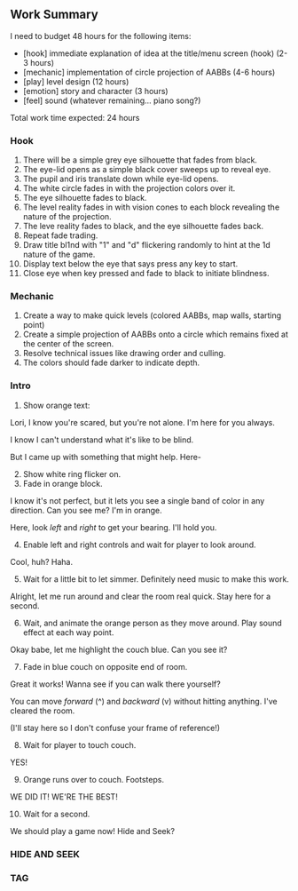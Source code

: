 
## Work Summary

I need to budget 48 hours for the following items:

- [hook] immediate explanation of idea at the title/menu screen (hook) (2-3 hours)
- [mechanic] implementation of circle projection of AABBs (4-6 hours)
- [play] level design (12 hours)
- [emotion] story and character (3 hours)
- [feel] sound (whatever remaining... piano song?)

Total work time expected: 24 hours

### Hook

1. There will be a simple grey eye silhouette that fades from black.
2. The eye-lid opens as a simple black cover sweeps up to reveal eye.
3. The pupil and iris translate down while eye-lid opens.
4. The white circle fades in with the projection colors over it.
5. The eye silhouette fades to black.
6. The level reality fades in with vision cones to each block revealing the nature of the projection.
7. The leve reality fades to black, and the eye silhouette fades back.
8. Repeat fade trading.
7. Draw title bl1nd with "1" and "d" flickering randomly to hint at the 1d nature of the game.
8. Display text below the eye that says press any key to start.
9. Close eye when key pressed and fade to black to initiate blindness.

### Mechanic

1. Create a way to make quick levels (colored AABBs, map walls, starting point)
2. Create a simple projection of AABBs onto a circle which remains fixed at the center of the screen.
3. Resolve technical issues like drawing order and culling.
4. The colors should fade darker to indicate depth.

### Intro

1. Show orange text:

Lori, I know you're scared, but you're not alone.  I'm here for you always.  

I know I can't understand what it's like to be blind.

But I came up with something that might help.  Here-

2. Show white ring flicker on.
3. Fade in orange block.

I know it's not perfect, but it lets you see a single band of color in any
direction.  Can you see me?  I'm in orange.

Here, look _left_ and _right_ to get your bearing.  I'll hold you.

4. Enable left and right controls and wait for player to look around.

Cool, huh?  Haha.

5. Wait for a little bit to let simmer.  Definitely need music to make this work.

Alright, let me run around and clear the room real quick.  Stay here for a second.

6. Wait, and animate the orange person as they move around.  Play sound effect at each way point.

Okay babe, let me highlight the couch blue.  Can you see it?

7. Fade in blue couch on opposite end of room.

Great it works!  Wanna see if you can walk there yourself?

You can move _forward_ (^) and _backward_ (v) without hitting anything.  I've cleared the room.

(I'll stay here so I don't confuse your frame of reference!)

8. Wait for player to touch couch.

YES!

9. Orange runs over to couch. Footsteps.

WE DID IT!  WE'RE THE BEST!

10. Wait for a second.

We should play a game now!  Hide and Seek?

### HIDE AND SEEK

### TAG

